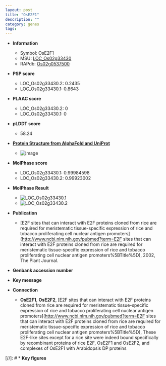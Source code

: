 ```yaml
---
layout: post
title: "OsE2F1"
description: ""
category: genes
tags: 
---
```


* **Information**  
    + Symbol: OsE2F1  
    + MSU: [LOC_Os02g33430](http://rice.plantbiology.msu.edu/cgi-bin/ORF_infopage.cgi?orf=LOC_Os02g33430)  
    + RAPdb: [Os02g0537500](http://rapdb.dna.affrc.go.jp/viewer/gbrowse_details/irgsp1?name=Os02g0537500)  

* **PSP score**  
    + LOC_Os02g33430.2: 0.2435 
    + LOC_Os02g33430.1: 0.8643 

* **PLAAC score**  
    + LOC_Os02g33430.2: 0 
    + LOC_Os02g33430.1: 0 

* **pLDDT score**
    + 58.24

* **[Protein Structure from AlphaFold and UniProt](https://www.uniprot.org/uniprotkb/Q5QL93/entry#structure)**
    + ![image](https://ricepsp.github.io/images/Q5/AF-Q5QL93-F1.png)

* **MolPhase score**
    + LOC_Os02g33430.1: 0.99984598
    + LOC_Os02g33430.2: 0.99923002

* **MolPhase Result**
    + ![LOC_Os02g33430.1](https://304243504.github.io/Pictures/LOC_Os02g/LOC_Os02g33430.1.png)
    + ![LOC_Os02g33430.2](https://304243504.github.io/Pictures/LOC_Os02g/LOC_Os02g33430.2.png)

* **Publication**  
    + [E2F sites that can interact with E2F proteins cloned from rice are required for meristematic tissue-specific expression of rice and tobacco proliferating cell nuclear antigen promoters](http://www.ncbi.nlm.nih.gov/pubmed?term=E2F sites that can interact with E2F proteins cloned from rice are required for meristematic tissue-specific expression of rice and tobacco proliferating cell nuclear antigen promoters%5BTitle%5D), 2002, The Plant Journal.

* **Genbank accession number**  

* **Key message**  

* **Connection**  
    + __OsE2F1__, __OsE2F2__, [E2F sites that can interact with E2F proteins cloned from rice are required for meristematic tissue-specific expression of rice and tobacco proliferating cell nuclear antigen promoters](http://www.ncbi.nlm.nih.gov/pubmed?term=E2F sites that can interact with E2F proteins cloned from rice are required for meristematic tissue-specific expression of rice and tobacco proliferating cell nuclear antigen promoters%5BTitle%5D), These E2F-like sites except for a rice site were indeed bound specifically by recombinant proteins of rice E2F, OsE2F1 and OsE2F2, and complexes of OsE2F1 with Arabidopsis DP proteins

[//]: # * **Key figures**  


